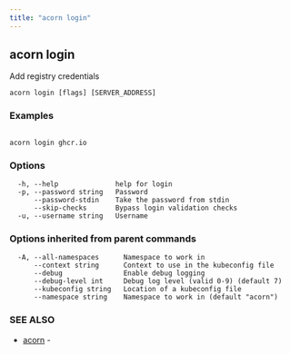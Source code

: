 ```yaml
---
title: "acorn login"
---
```

## acorn login

Add registry credentials

```
acorn login [flags] [SERVER_ADDRESS]
```

### Examples

```

acorn login ghcr.io
```

### Options

```
  -h, --help              help for login
  -p, --password string   Password
      --password-stdin    Take the password from stdin
      --skip-checks       Bypass login validation checks
  -u, --username string   Username
```

### Options inherited from parent commands

```
  -A, --all-namespaces      Namespace to work in
      --context string      Context to use in the kubeconfig file
      --debug               Enable debug logging
      --debug-level int     Debug log level (valid 0-9) (default 7)
      --kubeconfig string   Location of a kubeconfig file
      --namespace string    Namespace to work in (default "acorn")
```

### SEE ALSO

* [acorn](acorn.md)	 - 

